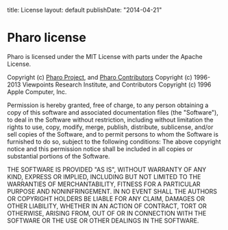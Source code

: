title: Licenselayout: defaultpublishDate: "2014-04-21"# Pharo licensePharo is licensed under the MIT License with parts under the Apache License.Copyright \(c\) [Pharo Project](/web), and [Pharo Contributors](/web/about) Copyright \(c\) 1996-2013 Viewpoints Research Institute, and Contributors Copyright \(c\) 1996 Apple Computer, Inc.Permission is hereby granted, free of charge, to any person obtaining a copy of this software and associated documentation files \(the "Software"\), to deal in the Software without restriction, including without limitation the rights to use, copy, modify, merge, publish, distribute, sublicense, and/or sell copies of the Software, and to permit persons to whom the Software is furnished to do so, subject to the following conditions: The above copyright notice and this permission notice shall be included in all copies or substantial portions of the Software.THE SOFTWARE IS PROVIDED "AS IS", WITHOUT WARRANTY OF ANY KIND, EXPRESS OR IMPLIED, INCLUDING BUT NOT LIMITED TO THE WARRANTIES OF MERCHANTABILITY, FITNESS FOR A PARTICULAR PURPOSE AND NONINFRINGEMENT. IN NO EVENT SHALL THE AUTHORS OR COPYRIGHT HOLDERS BE LIABLE FOR ANY CLAIM, DAMAGES OR OTHER LIABILITY, WHETHER IN AN ACTION OF CONTRACT, TORT OR OTHERWISE, ARISING FROM, OUT OF OR IN CONNECTION WITH THE SOFTWARE OR THE USE OR OTHER DEALINGS IN THE SOFTWARE.